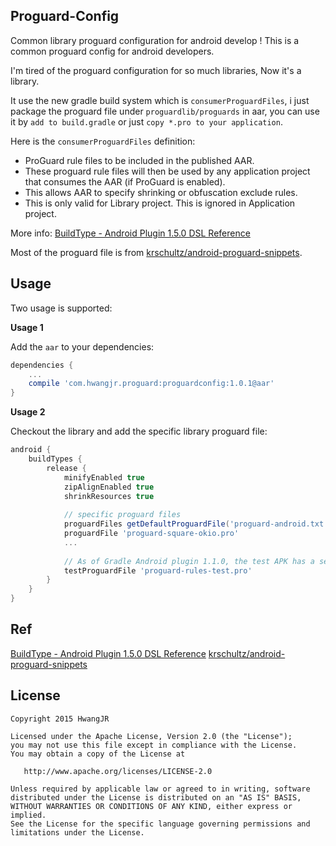 Proguard-Config
-----
Common library proguard configuration for android develop !
This is a common proguard config for android developers.

I'm tired of the proguard configuration for so much libraries, Now it's a library.

It use the new gradle build system which is `consumerProguardFiles`, i just package the proguard file under `proguardlib/proguards` in aar, you can use it by `add to build.gradle` or just `copy *.pro to your application`.

Here is the `consumerProguardFiles` definition:
* ProGuard rule files to be included in the published AAR.
* These proguard rule files will then be used by any application project that consumes the AAR (if ProGuard is enabled).
* This allows AAR to specify shrinking or obfuscation exclude rules.
* This is only valid for Library project. This is ignored in Application project.

More info: 
[BuildType - Android Plugin 1.5.0 DSL Reference](http://google.github.io/android-gradle-dsl/current/com.android.build.gradle.internal.dsl.BuildType.html#com.android.build.gradle.internal.dsl.BuildType:consumerProguardFiles)

Most of the proguard file is from [krschultz/android-proguard-snippets](https://github.com/krschultz/android-proguard-snippets).

Usage
-----
Two usage is supported:

**Usage 1**

Add the `aar` to your dependencies:
``` gradle
dependencies {
    ...
    compile 'com.hwangjr.proguard:proguardconfig:1.0.1@aar'
}
```

**Usage 2**

Checkout the library and add the specific library proguard file:
``` gradle
android {
    buildTypes {
        release {
            minifyEnabled true
            zipAlignEnabled true
            shrinkResources true
            
            // specific proguard files
            proguardFiles getDefaultProguardFile('proguard-android.txt'), 'proguard-rules.pro', 'proguard-gson.pro'
            proguardFile 'proguard-square-okio.pro'
            ...
            
            // As of Gradle Android plugin 1.1.0, the test APK has a separate config
            testProguardFile 'proguard-rules-test.pro'
        }
    }
}
```

Ref
-----
[BuildType - Android Plugin 1.5.0 DSL Reference](http://google.github.io/android-gradle-dsl/current/com.android.build.gradle.internal.dsl.BuildType.html#com.android.build.gradle.internal.dsl.BuildType:consumerProguardFiles)
[krschultz/android-proguard-snippets](https://github.com/krschultz/android-proguard-snippets)

License
-------

    Copyright 2015 HwangJR

    Licensed under the Apache License, Version 2.0 (the "License");
    you may not use this file except in compliance with the License.
    You may obtain a copy of the License at

       http://www.apache.org/licenses/LICENSE-2.0

    Unless required by applicable law or agreed to in writing, software
    distributed under the License is distributed on an "AS IS" BASIS,
    WITHOUT WARRANTIES OR CONDITIONS OF ANY KIND, either express or implied.
    See the License for the specific language governing permissions and
    limitations under the License.